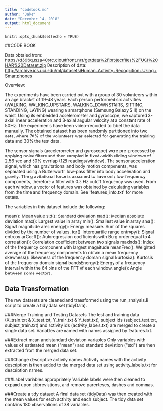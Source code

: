 ```yaml
---
title: "codebook.md"
author: "Jake"
date: "December 14, 2018"
output: html_document
---
```


```{r setup, include=FALSE}
knitr::opts_chunk$set(echo = TRUE)
```
##CODE BOOK

Data obtaied from: https://d396qusza40orc.cloudfront.net/getdata%2Fprojectfiles%2FUCI%20HAR%20Dataset.zip
Description of data: http://archive.ics.uci.edu/ml/datasets/Human+Activity+Recognition+Using+Smartphones

Overview:

The experiments have been carried out with a group of 30 volunteers within an age bracket of 19-48 years. Each person performed six activities (WALKING, WALKING_UPSTAIRS, WALKING_DOWNSTAIRS, SITTING, STANDING, LAYING) wearing a smartphone (Samsung Galaxy S II) on the waist. Using its embedded accelerometer and gyroscope, we captured 3-axial linear acceleration and 3-axial angular velocity at a constant rate of 50Hz. The experiments have been video-recorded to label the data manually. The obtained dataset has been randomly partitioned into two sets, where 70% of the volunteers was selected for generating the training data and 30% the test data. 

The sensor signals (accelerometer and gyroscope) were pre-processed by applying noise filters and then sampled in fixed-width sliding windows of 2.56 sec and 50% overlap (128 readings/window). The sensor acceleration signal, which has gravitational and body motion components, was separated using a Butterworth low-pass filter into body acceleration and gravity. The gravitational force is assumed to have only low frequency components, therefore a filter with 0.3 Hz cutoff frequency was used. From each window, a vector of features was obtained by calculating variables from the time and frequency domain. See 'features_info.txt' for more details. 

The variables in this dataset include the following:

mean(): Mean value
std(): Standard deviation
mad(): Median absolute deviation 
max(): Largest value in array
min(): Smallest value in array
sma(): Signal magnitude area
energy(): Energy measure. Sum of the squares divided by the number of values. 
iqr(): Interquartile range 
entropy(): Signal entropy
arCoeff(): Autoregression coefficients with Burg order equal to 4
correlation(): Correlation coefficient between two signals
maxInds(): Index of the frequency component with largest magnitude
meanFreq(): Weighted average of the frequency components to obtain a mean frequency
skewness(): Skewness of the frequency domain signal 
kurtosis(): Kurtosis of the frequency domain signal 
bandsEnergy(): Energy of a frequency interval within the 64 bins of the FFT of each window.
angle(): Angle between some vectors.

## Data Transformation

The raw datasets are cleaned and transformed using the run_analysis.R script to create a tidy data set (tidyData).

###Merge Training and Testing Datasets
The test and training data (X_train.txt & X_test.txt, Y_train.txt & Y_test.txt), subject ids (subject_test.txt, subject_train.txt) and activity ids (activity_labels.txt) are merged to create a single data set. Variables are named with names assigned by features.txt. 

###Extract mean and standard deviation variables
Only variables with values of estimated mean ("mean") and standard deviation ("std") are then extracted from the merged data set. 

###Change descriptive activity names
Activity names with the activity description is then added to the merged data set using activity_labels.txt for description names. 

###Label variables appropriately
Variable labels were then cleaned to expand upon abbreviations, and remove parenteses, dashes and commas.

###Create a tidy dataset
A final data set (tidyData) was then created with the mean values for each activity and each subject. The tidy data set contains 180 observations of 88 variables. 


